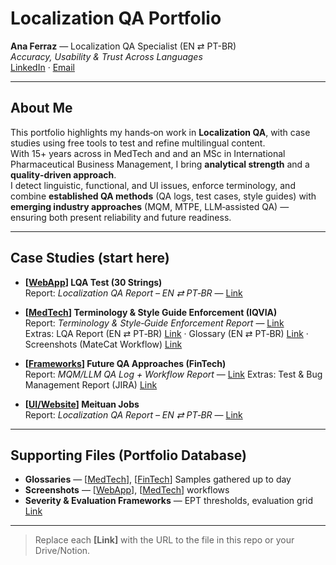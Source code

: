 # Localization QA Portfolio

**Ana Ferraz** — Localization QA Specialist (EN ⇄ PT-BR)  
*Accuracy, Usability & Trust Across Languages*  
[LinkedIn](#) · [Email](#)

---

## About Me
This portfolio highlights my hands‑on work in **Localization QA**, with case studies using free tools to test and refine multilingual content.  
With 15+ years across in MedTech and and an MSc in International Pharmaceutical Business Management, I bring **analytical strength** and a **quality‑driven approach**.  
I detect linguistic, functional, and UI issues, enforce terminology, and combine **established QA methods** (QA logs, test cases, style guides) with **emerging industry approaches** (MQM, MTPE, LLM‑assisted QA) — ensuring both present reliability and future readiness.

---

## Case Studies (start here)

- **[[WebApp](https://drive.google.com/open?id=1T8DuyenY8r8e7wdEcl1Aps5knzYqqfo5)] LQA Test (30 Strings)**  
  Report: *Localization QA Report – EN ⇄ PT‑BR* — [Link](https://drive.google.com/open?id=1DN4OYNbPTbWNOYJxfDf1al2h0LUQ6C7S)

- **[[MedTech](https://drive.google.com/open?id=1I3ULfEH70OgT_NLp02v293M9IbRp4h39)] Terminology & Style Guide Enforcement (IQVIA)**  
  Report: *Terminology & Style‑Guide Enforcement Report* — [Link](https://drive.google.com/open?id=1kYpJ4CBEYiEKhub9iJQNz_obhx0JqXLS)  
  Extras: LQA Report (EN ⇄ PT‑BR) [Link](https://drive.google.com/open?id=1reeb1D4-qg_xH-SFKvN0Az7m9aRxb0XL) · Glossary (EN ⇄ PT‑BR) [Link](https://docs.google.com/spreadsheets/u/0/d/1LEw68YV2o2-hx-kWyEr0CulvJ0VwVt8aKI_q3iCtbgA/edit) · Screenshots (MateCat Workflow) [Link](https://drive.google.com/open?id=1aPDjEYrymCLYruaAgrmOaHAOp7mM3jX4)

- **[[Frameworks](https://drive.google.com/open?id=1XT83BO7poKRp7MlEAdyYTYmbBymAD4Bw)] Future QA Approaches (FinTech)**  
  Report: *MQM/LLM QA Log + Workflow Report* — [Link](https://drive.google.com/open?id=1XjVtbQLcW-7Zhr4yHbMZr4kmZR2lfpSY)
  Extras: Test & Bug Management Report (JIRA) [Link](https://drive.google.com/file/d/1GZL0cKtboMHAwTwdzZb-zTz0bV0HzKcU/view?usp=drive_link)

- **[[UI/Website](https://drive.google.com/open?id=1NbJ4vH17iOTIMTM9AU6OZF4aTeHI9sDL)] Meituan Jobs**  
  Report: *Localization QA Report – EN ⇄ PT‑BR* — [Link](https://drive.google.com/open?id=1oKaF9lfCkdd231TZl5TR1M4on3KxeQFe)

---

## Supporting Files (Portfolio Database)

- **Glossaries** — [[MedTech](https://docs.google.com/spreadsheets/d/1LEw68YV2o2-hx-kWyEr0CulvJ0VwVt8aKI_q3iCtbgA/edit?usp=drive_link)], [[FinTech](https://docs.google.com/spreadsheets/d/170ZtjIlu8ZUMYQaXI5nWFDvv5whO4Ric/edit?gid=198219439#gid=198219439)] Samples gathered up to day
- **Screenshots** — [[WebApp](https://drive.google.com/file/d/1vfEzSOt4B3yZbMsufq3eJpOumHO5eASq/view?usp=drive_link)], [[MedTech](https://drive.google.com/file/d/1aPDjEYrymCLYruaAgrmOaHAOp7mM3jX4/view?usp=drive_link)] workflows 
- **Severity & Evaluation Frameworks** — EPT thresholds, evaluation grid [Link](https://docs.google.com/spreadsheets/d/1GdiORcHg585q36UJQSbsKYIENhigQOIv/edit?gid=1881185894#gid=1881185894)

---

> Replace each **[Link]** with the URL to the file in this repo or your Drive/Notion.
